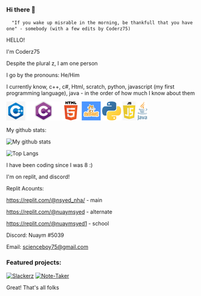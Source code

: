 ### Hi there 👋

      "If you wake up misrable in the morning, be thankfull that you have one" - somebody (with a few edits by Coderz75)

HELLO!

I'm Coderz75

Despite the plural z, I am one person

I go by the pronouns: He/Him

I currently know, c++, c#, Html, scratch, python, javascript (my first programming language), java - in the order of how much I know about them

<img src="cpp.jpg" alt="cpp" height="50"/>                     <img src="c-s.jpeg" alt="c#" height="50"/>                     <img src="html.png" alt="html" height="50"/>                     <img src="scratch.jpg" alt="Scratch" height="50"/>                     <img src="Python.png" alt="python" height="50"/>                     <img src="javascript.png" alt="javascript" height="50"/>                     <img src="java.png" alt="java" height="50"/>

My github stats: 

![My github stats](https://github-readme-stats.vercel.app/api?username=Coderz75&hide=issues&theme=radical&show_icons=true&count_private=true&include_all_commits=true&line_height=24.5&hide_border=true)

![Top Langs](https://github-readme-stats.vercel.app/api/top-langs/?username=Coderz75&layout=compact&theme=radical)


I have been coding since I was 8 :)

I'm on replit, and discord!

Replit Acounts:

   https://replit.com/@nsyed_nha/ - main
  
   https://replit.com/@nuaymsyed - alternate
  
   https://replit.com/@nuaymsyed1 - school
  
Discord: Nuaym #5039

Email: scienceboy75@gmail.com

### Featured projects:

[![Slackerz](https://github-readme-stats.vercel.app/api/pin/?username=Coderz75&repo=Slackerz-Compiler&theme=radical)](https://github.com/Coderz75/Slackerz-Compiler)
[![Note-Taker](https://github-readme-stats.vercel.app/api/pin/?username=Coderz75&repo=Note-Taker&theme=radical)](https://github.com/Coderz75/Note-Taker)

Great! That's all folks
